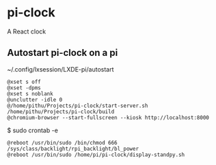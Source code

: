 # pi-clock

A React clock


## Autostart pi-clock on a pi

~/.config/lxsession/LXDE-pi/autostart

```shell
@xset s off
@xset -dpms
@xset s noblank
@unclutter -idle 0
@/home/pithu/Projects/pi-clock/start-server.sh /home/pithu/Projects/pi-clock/build
@chromium-browser --start-fullscreen --kiosk http://localhost:8000
```

$ sudo crontab -e 

```shell
@reboot /usr/bin/sudo /bin/chmod 666 /sys/class/backlight/rpi_backlight/bl_power
@reboot /usr/bin/sudo /home/pi/pi-clock/display-standpy.sh 
```
